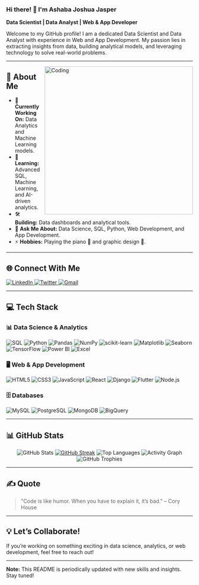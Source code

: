 ### Hi there! 👋 I'm Ashaba Joshua Jasper     
                 
**Data Scientist  | Data Analyst | Web & App Developer**  
   
Welcome to my GitHub profile! I am a dedicated Data Scientist and Data Analyst with experience in Web and App Development. My passion lies in extracting insights from data, building analytical models, and leveraging technology to solve real-world problems.
   
---   

<img align="right" alt="Coding" width="400" src="https://camo.githubusercontent.com/8189e5e3e5c0848ed6d22ea591e0cf962323ec716135617e1a3e25aae9cfe71d/68747470733a2f2f74656368737461636b2d67656e657261746f722e76657263656c2e6170702f707974686f6e2d69636f6e2e737667" />

## 📖 About Me

- 🔭 **Currently Working On:** Data Analytics and Machine Learning models.
- 🌱 **Learning:** Advanced SQL, Machine Learning, and AI-driven analytics.
- 🛠️ **Building:** Data dashboards and analytical tools. 
- 💬 **Ask Me About:** Data Science, SQL, Python, Web Development, and App Development.
- ⚡ **Hobbies:** Playing the piano 🎹 and graphic design 🎨.

---

## 🌐 Connect With Me

<p align="left">
  <a href="https://www.linkedin.com/in/ashaba-jasper-29621b241/" target="_blank">
    <img src="https://img.shields.io/badge/-LinkedIn-%230077B5?style=for-the-badge&logo=linkedin&logoColor=white" alt="LinkedIn" />
  </a>
  <a href="https://twitter.com/ashaba_jasper" target="_blank">
    <img src="https://img.shields.io/badge/-Twitter-%231DA1F2?style=for-the-badge&logo=twitter&logoColor=white" alt="Twitter" />
  </a>
  <a href="mailto:ashabajasper@gmail.com" target="_blank">
    <img src="https://img.shields.io/badge/-Gmail-%23D14836?style=for-the-badge&logo=gmail&logoColor=white" alt="Gmail" />
  </a>
</p>

---

## 💻 Tech Stack

### 📊 Data Science & Analytics
![SQL](https://img.shields.io/badge/SQL-%2307405e?style=for-the-badge&logo=sqlite&logoColor=white)
![Python](https://img.shields.io/badge/Python-3670A0?style=for-the-badge&logo=python&logoColor=ffdd54)
![Pandas](https://img.shields.io/badge/Pandas-%23150458?style=for-the-badge&logo=pandas&logoColor=white)
![NumPy](https://img.shields.io/badge/NumPy-%23013243?style=for-the-badge&logo=numpy&logoColor=white)
![scikit-learn](https://img.shields.io/badge/scikit--learn-%23F7931E?style=for-the-badge&logo=scikit-learn&logoColor=white)
![Matplotlib](https://img.shields.io/badge/Matplotlib-%23ffffff?style=for-the-badge&logo=matplotlib&logoColor=black)
![Seaborn](https://img.shields.io/badge/Seaborn-%231F77B4?style=for-the-badge&logo=seaborn&logoColor=white)
![TensorFlow](https://img.shields.io/badge/TensorFlow-%23FF6F00?style=for-the-badge&logo=tensorflow&logoColor=white)
![Power BI](https://img.shields.io/badge/Power_BI-%23F2C811?style=for-the-badge&logo=powerbi&logoColor=black)
![Excel](https://img.shields.io/badge/Microsoft_Excel-%233498DB?style=for-the-badge&logo=microsoft-excel&logoColor=white)

### 🖥️ Web & App Development
![HTML5](https://img.shields.io/badge/HTML5-%23E34F26?style=for-the-badge&logo=html5&logoColor=white)
![CSS3](https://img.shields.io/badge/CSS3-%231572B6?style=for-the-badge&logo=css3&logoColor=white)
![JavaScript](https://img.shields.io/badge/JavaScript-%23323330?style=for-the-badge&logo=javascript&logoColor=%23F7DF1E)
![React](https://img.shields.io/badge/React-%2320232a?style=for-the-badge&logo=react&logoColor=%2361DAFB)
![Django](https://img.shields.io/badge/Django-%23092E20?style=for-the-badge&logo=django&logoColor=white)
![Flutter](https://img.shields.io/badge/Flutter-%2302569B?style=for-the-badge&logo=flutter&logoColor=white)
![Node.js](https://img.shields.io/badge/Node.js-6DA55F?style=for-the-badge&logo=node.js&logoColor=white)

### 🗄️ Databases
![MySQL](https://img.shields.io/badge/MySQL-%2300f?style=for-the-badge&logo=mysql&logoColor=white)
![PostgreSQL](https://img.shields.io/badge/PostgreSQL-%23316192?style=for-the-badge&logo=postgresql&logoColor=white)
![MongoDB](https://img.shields.io/badge/MongoDB-%234ea94b?style=for-the-badge&logo=mongodb&logoColor=white)
![BigQuery](https://img.shields.io/badge/BigQuery-%234285F4?style=for-the-badge&logo=google-cloud&logoColor=white)

---

## 📊 GitHub Stats

<p align="center">
  <img src="https://github-readme-stats.vercel.app/api?username=AshabaJasper&show_icons=true&theme=tokyonight" alt="GitHub Stats" />
  <a href="https://git.io/streak-stats"><img src="https://streak-stats.demolab.com?user=AshabaJasper" alt="GitHub Streak" /></a>
  <img src="https://github-readme-stats.vercel.app/api/top-langs/?username=AshabaJasper&layout=compact&theme=tokyonight" alt="Top Languages" />
  <img src="https://github-readme-activity-graph.vercel.app/graph?username=AshabaJasper&theme=tokyo-night&hide_border=true" alt="Activity Graph" />
  <img src="https://github-profile-trophy.vercel.app/?username=AshabaJasper&theme=tokyonight&margin-w=15&no-frame=true" alt="GitHub Trophies" />
</p>


---

## ✍️ Quote

> "Code is like humor. When you have to explain it, it’s bad." – Cory House

---

## 💡 Let’s Collaborate!

If you’re working on something exciting in data science, analytics, or web development, feel free to reach out!

---

**Note:** This README is periodically updated with new skills and insights. Stay tuned!
